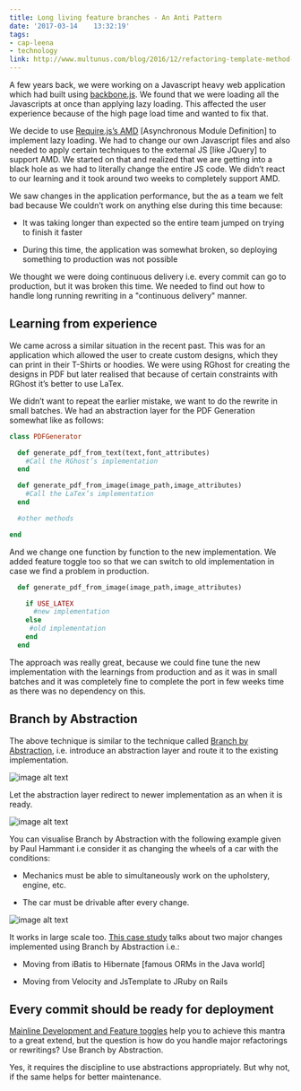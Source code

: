 ```yaml
---
title: Long living feature branches - An Anti Pattern
date: '2017-03-14	 13:32:19'
tags:
- cap-leena
- technology
link: http://www.multunus.com/blog/2016/12/refactoring-template-method-pattern/
---
```

A few years back, we were working on a Javascript heavy web application which had built using [backbone.js](http://backbonejs.org/). We found that we were loading all the Javascripts at once than applying lazy loading. This affected the user experience because of the high page load time and wanted to fix that.

We decide to use [Require.js’s AMD](http://requirejs.org/docs/whyamd.html) [Asynchronous Module Definition] to implement lazy loading. We had to change our own Javascript files and also needed to apply certain techniques to the external JS [like JQuery] to support AMD. We started on that and realized that we are getting into a black hole as we had to literally change the entire JS code. We didn’t react to our learning and it took around two weeks to completely support AMD. 

We saw changes in the application performance, but the as a team we felt bad because We couldn’t work on anything else during this time because:

* It was taking longer than expected so the entire team jumped on trying to finish it faster

* During this time, the application was somewhat broken, so deploying something to production was not possible

We thought we were doing continuous delivery i.e. every commit can go to production, but it was broken this time. We needed to find out how to handle long running rewriting in a "continuous delivery" manner.

## Learning from experience

We came across a similar situation in the recent past. This was for an application which allowed the user to create custom designs, which they can print in their T-Shirts or hoodies. We were using RGhost for creating the designs in PDF but later realised that because of certain constraints with RGhost it’s better to use LaTex. 

We didn’t want to repeat the earlier mistake, we want to do the rewrite in small batches. We had an abstraction layer for the PDF Generation somewhat like as follows:


~~~ ruby
class PDFGenerator

  def generate_pdf_from_text(text,font_attributes)
    #Call the RGhost’s implementation
  end

  def generate_pdf_from_image(image_path,image_attributes)
    #Call the LaTex’s implementation
  end

  #other methods

end
~~~

And we change one function by function to the new implementation. We added feature toggle too so that we can switch to old implementation in case we find a problem in production. 

~~~ ruby
  def generate_pdf_from_image(image_path,image_attributes)

    if USE_LATEX
      #new implementation
    else
     #old implementation
    end
  end
~~~


The approach was really great, because we could fine tune the new implementation with the learnings from production and as it was in small batches and it was completely fine to complete the port in few weeks time as there was no dependency on this.

## Branch by Abstraction

The above technique is similar to the technique called [Branch by Abstraction](https://martinfowler.com/bliki/BranchByAbstraction.html), i.e. introduce an abstraction layer and route it to the existing implementation.

![image alt text](https://s3.amazonaws.com/multunus-website/uploads/2017/03/branch_by_abstraction1.png)

Let the abstraction layer redirect to newer implementation as an when it is ready.

![image alt text](https://s3.amazonaws.com/multunus-website/uploads/2017/03/branch_by_abstraction2.png)

You can visualise Branch by Abstraction with the following example given by Paul Hammant i.e consider it as changing the wheels of a car with the conditions:

* Mechanics must be able to simultaneously work on the upholstery, engine, etc. 

* The car must be drivable after every change.

![image alt text](https://s3.amazonaws.com/multunus-website/uploads/2017/03/branch_by_abstraction3.png)

It works in large scale too. [This case study](https://continuousdelivery.com/2011/05/make-large-scale-changes-incrementally-with-branch-by-abstraction/) talks about two major changes implemented using Branch by Abstraction i.e.:

* Moving from iBatis to Hibernate [famous ORMs in the Java world]

* Moving from Velocity and JsTemplate to JRuby on Rails

## Every commit should be ready for deployment

[Mainline Development and Feature toggles](http://www.multunus.com/blog/2016/03/merge-hells-feature-toggles-rescue/) help you to achieve this mantra to a great extend, but the question is how do you handle major refactorings or rewritings? Use Branch by Abstraction. 

Yes, it requires the discipline to use abstractions appropriately. But why not, if the same helps for better maintenance.

